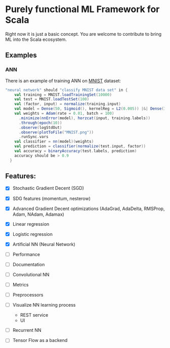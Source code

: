 # Purely functional ML Framework for Scala 

Right now it is just a basic concept. You are welcome to contribute
to bring ML into the Scala ecosystem.

## Examples

### ANN

There is an example of training ANN on 
[MNIST](https://en.wikipedia.org/wiki/MNIST_database) dataset:

```scala
"neural network" should "classify MNIST data set" in {
    val training = MNIST.loadTrainingSet(10000)
    val test = MNIST.loadTestSet(100)
    val (factor, input) = normalize(training.input)
    val model = Dense(50, Sigmoid(), kernelReg = L2(0.005)) |&| Dense(10, Sigmoid(), kernelReg = L2(0.005))
    val weights = Adam(rate = 0.01, batch = 100)
      .minimize(nnError(model), horzcat(input, training.labels))
      .through(epoch(10))
      .observe(logStdOut)
      .observe(plotToFile("MNIST.png"))
      .runSync.vars
    val classifier = nn(model)(weights)
    val prediction = classifier(normalize(test.input, factor))
    val accuracy = binaryAccuracy(test.labels, prediction)
    accuracy should be > 0.9
  }
```


## Features:

- [x] Stochastic Gradient Decent (SGD)
- [x] SDG features (momentum, nesterow)
- [x] Advanced Gradient Decent optimizations (AdaGrad, AdaDelta, RMSProp, Adam, NAdam, Adamax)
- [x] Linear regression
- [x] Logistic regression
- [x] Artificial NN (Neural Network)
- [ ] Performance
- [ ] Documentation 
- [ ] Convolutional NN
- [ ] Metrics
- [ ] Preprocessors
- [ ] Visualize NN learning process
  - REST service
  - UI 
- [ ] Recurrent NN
- [ ] Tensor Flow as a backend

